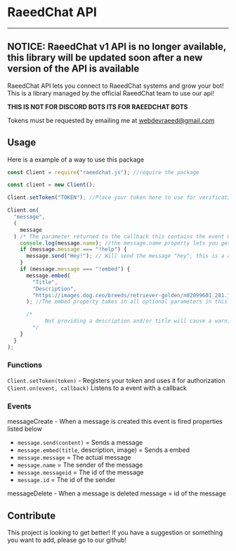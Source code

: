 # RaeedChat API

-----------
NOTICE: RaeedChat v1 API is no longer available, this library will be updated soon after a new version of the API is available
---------

RaeedChat API lets you connect to RaeedChat systems and grow your bot! This is a library managed by the official RaeedChat team to use our api!

**THIS IS NOT FOR DISCORD BOTS ITS FOR RAEEDCHAT BOTS**

Tokens must be requested by emailing me at webdevraeed@gmail.com

## Usage

Here is a example of a way to use this package

```js
const Client = require("raeedchat.js"); //require the package

const client = new Client();

Client.setToken("TOKEN"); //Place your token here to use for verification THIS MUST BE DECLARED BEFORE ANY API ACTIONS SUCH AS SENDING MESSAGES, SENDING EMBEDS etc...

Client.on(
  "message",
  (
    message
  ) /* The parameter returned to the callback this contains the event message */ => {
    console.log(message.name); //the message.name property lets you get the name of the user
    if (message.message === "!help") {
      message.send("Hey!"); // Will send the message "hey", this is a additional property added by this package MAKE SURE THE TOKEN IS SET BEFORE THIS!
    }
    if (message.message === "!embed") {
      message.embed(
        "Title",
        "Description",
        "https://images.dog.ceo/breeds/retriever-golden/n02099601_281.jpg"
      ); //The embed property takes in all optional parameters in this order Title, Description, Image.

      /* 
            Not providing a description and/or title will cause a warning to pop up in your console as these are recommended
        */
    }
  }
);
```

### Functions

`Client.setToken(token)` - Registers your token and uses it for authorization
`Client.on(event, callback)` Listens to a event with a callback

### Events

messageCreate - When a message is created this event is fired properties listed below

- `message.send(content)` = Sends a message
- `message.embed(title`, description, image) = Sends a embed
- `message.message` = The actual message
- `message.name` = The sender of the message
- `message.messageid` = The id of the message
- `message.id` = The id of the sender

messageDelete - When a message is deleted
message = id of the message

## Contribute

This project is looking to get better! If you have a suggestion or something you want to add, please go to our github!
